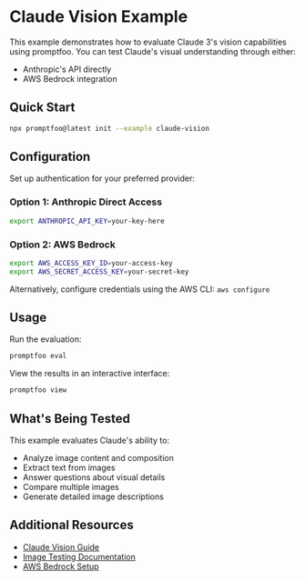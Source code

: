 # Claude Vision Example

This example demonstrates how to evaluate Claude 3's vision capabilities using promptfoo. You can test Claude's visual understanding through either:

- Anthropic's API directly
- AWS Bedrock integration

## Quick Start

```bash
npx promptfoo@latest init --example claude-vision
```

## Configuration

Set up authentication for your preferred provider:

### Option 1: Anthropic Direct Access

```bash
export ANTHROPIC_API_KEY=your-key-here
```

### Option 2: AWS Bedrock

```bash
export AWS_ACCESS_KEY_ID=your-access-key
export AWS_SECRET_ACCESS_KEY=your-secret-key
```

Alternatively, configure credentials using the AWS CLI: `aws configure`

## Usage

Run the evaluation:

```bash
promptfoo eval
```

View the results in an interactive interface:

```bash
promptfoo view
```

## What's Being Tested

This example evaluates Claude's ability to:

- Analyze image content and composition
- Extract text from images
- Answer questions about visual details
- Compare multiple images
- Generate detailed image descriptions

## Additional Resources

- [Claude Vision Guide](https://promptfoo.dev/docs/providers/claude#vision)
- [Image Testing Documentation](https://promptfoo.dev/docs/configuration/image-testing)
- [AWS Bedrock Setup](https://promptfoo.dev/docs/providers/bedrock)
